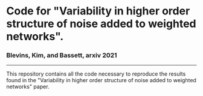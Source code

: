 # Code for "Variability in higher order structure of noise added to weighted networks".
### Blevins, Kim, and Bassett, arxiv 2021

-----

This repository contains all the code necessary to reproduce the results found in the "Variability in higher order structure of noise added to weighted networks" paper. 

